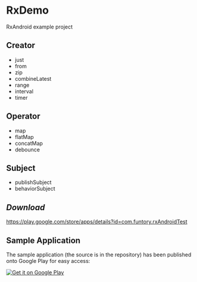 # RxDemo  
RxAndroid example project
## Creator
* just
* from
* zip
* combineLatest
* range
* interval
* timer

## Operator
* map
* flatMap
* concatMap
* debounce

## Subject
* publishSubject
* behaviorSubject

## *Download*
https://play.google.com/store/apps/details?id=com.funtory.rxAndroidTest

## Sample Application
The sample application (the source is in the repository) has been published onto Google Play for easy access:

[![Get it on Google Play](https://raw.github.com/chrisbanes/PhotoView/master/art/google-play-badge-small.png)](https://play.google.com/store/apps/details?id=com.funtory.rxAndroidTest)
